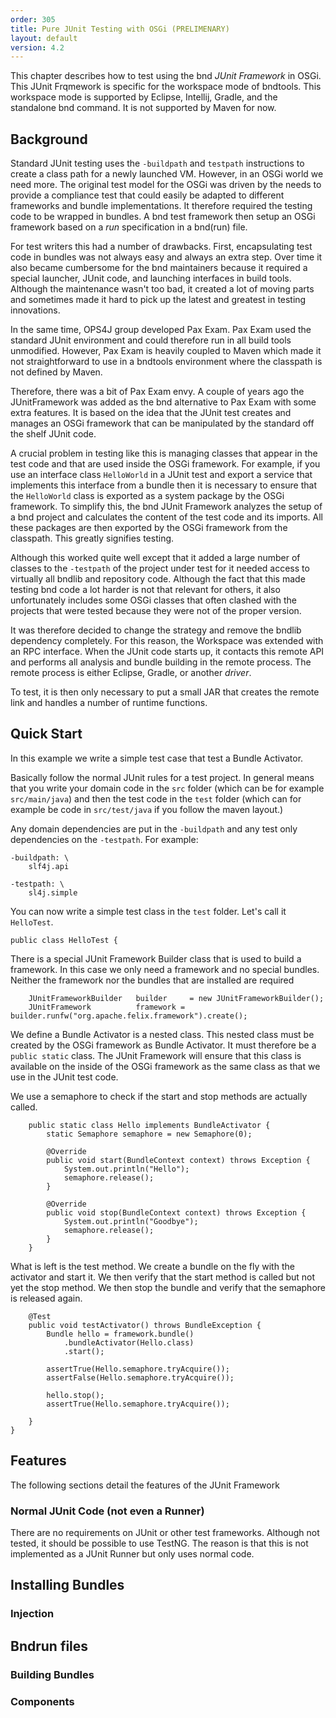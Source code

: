 ```yaml
---
order: 305
title: Pure JUnit Testing with OSGi (PRELIMENARY)
layout: default
version: 4.2
---
```


This chapter describes how to test using the bnd _JUnit Framework_ in OSGi. This JUnit Frqmework is specific for the 
workspace mode of bndtools. This workspace mode is supported by Eclipse, Intellij, Gradle, and the standalone bnd command.
It is not supported by Maven for now.

## Background

Standard JUnit testing uses the `-buildpath` and `testpath` instructions to create a class path for a newly launched VM. However,
in an OSGi world we need more. The original test model for the OSGi was driven by the needs to provide a compliance test
that could easily be adapted to different frameworks and bundle implementations. It therefore required the testing code
to be wrapped in bundles. A bnd test framework then setup an OSGi framework based on a _run_ specification in a bnd(run) file.

For test writers this had a number of drawbacks. First, encapsulating test code in bundles was not always easy and always
an extra step. Over time it also became  cumbersome for the bnd maintainers because it required a special launcher,
JUnit code, and launching interfaces in build tools. Although the maintenance wasn't too bad, it created a lot
of moving parts and sometimes made it hard to pick up the latest and greatest in testing innovations. 

In the same time, OPS4J group developed Pax Exam. Pax Exam used the standard JUnit environment and could therefore run
in all build tools unmodified. However, Pax Exam is heavily coupled to Maven which made it not straightforward to use in
a bndtools environment where the classpath is not defined by Maven.

Therefore, there was a bit of Pax Exam envy. A couple of years ago the JUnitFramework was added as the bnd alternative
to Pax Exam with some extra features. It is based on the idea that the JUnit test creates and manages an OSGi framework
that can be manipulated by the standard off the shelf JUnit code.

A crucial problem in testing like this is managing classes that appear in the test code and that are used inside the
OSGi framework. For example, if you use an interface class `HelloWorld` in a JUnit test and export a service that
implements this interface from a bundle then it is necessary to ensure that the `HelloWorld` class is exported as
a system package by the OSGi framework. To simplify this, the bnd JUnit Framework analyzes the setup of a bnd project
and calculates the content of the test code and its imports. All these packages are then exported by the
OSGi framework from the classpath. This greatly signifies testing.

Although this worked quite well except that it added a large number of classes to the `-testpath` of the project under test for
it needed access to virtually all bndlib and repository code. Although the fact that this made testing bnd code a lot harder is not that
relevant for others, it also unfortunately includes some OSGi classes that often clashed with the projects that
were tested because they were not of the proper version.

It was therefore decided to change the strategy and remove the bndlib dependency completely. For this reason, the
Workspace was extended with an RPC interface. When the JUnit code starts up, it contacts this remote API and 
performs all analysis and bundle building in the remote process. The remote process is either Eclipse, Gradle, or another
_driver_.

To test, it is then only necessary to put a small JAR that creates the remote link and handles a number of runtime
functions.

## Quick Start

In this example we write a simple test case that test a Bundle Activator.

Basically follow the normal JUnit rules for a test project. In general means that you write your domain code in 
the `src` folder (which can be for example `src/main/java`) and then the test code in the `test` folder (which can for
example be code in `src/test/java` if you follow the maven layout.)

Any domain dependencies are put in the `-buildpath` and any test only dependencies on the `-testpath`. For example:

    -buildpath: \
        slf4j.api
    
    -testpath: \
        sl4j.simple

You can now write a simple test class in the `test` folder. Let's call it `HelloTest`.

    public class HelloTest {
    
There is a special JUnit Framework Builder class that is used to build a framework. In this case we only need a framework
and no special bundles. Neither the framework nor the bundles that are installed are required 

        JUnitFrameworkBuilder   builder     = new JUnitFrameworkBuilder();
        JUnitFramework          framework = builder.runfw("org.apache.felix.framework").create();

We define a Bundle Activator is a nested class. This nested class must be created by the OSGi framework as 
Bundle Activator. It must therefore be a `public static` class. The JUnit Framework will ensure that this
class is available on the inside of the OSGi framework as the same class as that we use in the JUnit test code.

We use a semaphore to check if the start and stop methods are actually called.

        public static class Hello implements BundleActivator {
            static Semaphore semaphore = new Semaphore(0);
            
            @Override
            public void start(BundleContext context) throws Exception {
                System.out.println("Hello");
                semaphore.release();
            }
    
            @Override
            public void stop(BundleContext context) throws Exception {
                System.out.println("Goodbye");
                semaphore.release();
            }
        }

What is left is the test method. We create a bundle on the fly with the activator and start it. We then verify that the
start method is called but not yet the stop method. We then stop the bundle and verify that the semaphore is released
again.

        @Test
        public void testActivator() throws BundleException {
            Bundle hello = framework.bundle()
                .bundleActivator(Hello.class)
                .start();
    
            assertTrue(Hello.semaphore.tryAcquire());
            assertFalse(Hello.semaphore.tryAcquire());
    
            hello.stop();
            assertTrue(Hello.semaphore.tryAcquire());
    
        }
    }
      
## Features

The following sections detail the features of the JUnit Framework

### Normal JUnit Code (not even a Runner)

There are no requirements on JUnit or other test frameworks. Although not tested, it should be possible to use TestNG. The
reason is that this is not implemented as a JUnit Runner but only uses normal code. 

## Installing Bundles

### Injection

## Bndrun files

### Building Bundles

### Components
